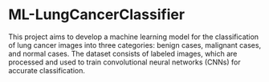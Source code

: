 # ML-LungCancerClassifier
This project aims to develop a machine learning model for the classification of lung cancer images into three categories: benign cases, malignant cases, and normal cases. The dataset consists of labeled images, which are processed and used to train convolutional neural networks (CNNs) for accurate classification.
